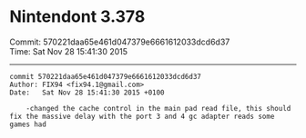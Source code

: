 # Nintendont 3.378
Commit: 570221daa65e461d047379e6661612033dcd6d37  
Time: Sat Nov 28 15:41:30 2015   

-----

```
commit 570221daa65e461d047379e6661612033dcd6d37
Author: FIX94 <fix94.1@gmail.com>
Date:   Sat Nov 28 15:41:30 2015 +0100

    -changed the cache control in the main pad read file, this should fix the massive delay with the port 3 and 4 gc adapter reads some games had
```
